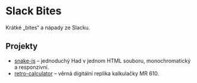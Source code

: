 # Slack Bites

Krátké „bites“ a nápady ze Slacku.

## Projekty
- [snake-js](snake-js/) – jednoduchý Had v jednom HTML souboru, monochromatický a responzivní.
- [retro-calculator](retro-calculator/) – věrná digitální replika kalkulačky MR 610.

